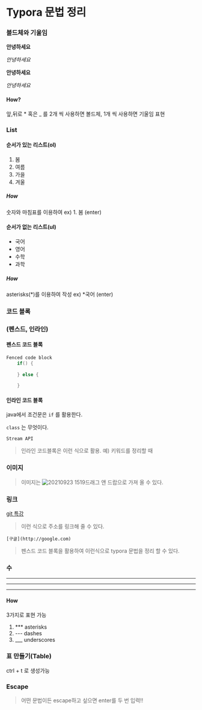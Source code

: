 # Typora 문법 정리





### 볼드체와 기울임

**안녕하세요** 

*안녕하세요* 

__안녕하세요__

_안녕하세요_

#### How?

앞,뒤로 * 혹은 _ 를 2개 씩 사용하면 볼드체, 1개 씩 사용하면 기울임 표현



### List

#### 순서가 있는 리스트(ol)

1. 봄
2. 여름
3. 가을
4. 겨울

##### How

숫자와 마침표를 이용하여 ex) 1. 봄 (enter)

#### 순서가 없는 리스트(ul)

* 국어
* 영어
* 수학
* 과학

##### How

asterisks(*)를 이용하여 작성 ex) *국어 (enter)



### 코드 블록

### (펜스드, 인라인)

#### 펜스드 코드 블록

```java
Fenced code block
    if() {
        
    } else {
        
    }
```

 #### 인라인 코드 블록

java에서 조건문은 `if` 를 활용한다.

`class` 는 무엇이다.

`Stream API`

> 인라인 코드블록은 이런 식으로 활용. 예) 키워드를 정리할 때



### 이미지

> 이미지는 ![20210923 1519](md-images/20210923%201519.PNG)드래그 앤 드랍으로 가져 올 수 있다.



### 링크

[git 특강](https://docs.google.com/spreadsheets/d/1CqMQ_u6Xandq_7DE9wYCJar9uwpUfEFDH6NF7j_oAWI/edit#gid=0)

> 이런 식으로 주소를 링크해 줄 수 있다.



```
[구글](http://google.com) 
```

> 펜스드 코드 블록을 활용하여 이런식으로 typora 문법을 정리 할 수 있다.



### 수

***



___



---

#### How

3가지로 표현 가능

1. *** asterisks
2. --- dashes
3. ___ underscores



### 표 만들기(Table)

ctrl + t 로 생성가능



### Escape

> 어떤 문법이든 escape하고 싶으면 enter를 두 번 입력!!

